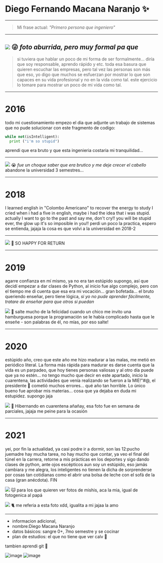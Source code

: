 # Diego Fernando Macana Naranjo ✨

---

> Mi frase actual: *"Primero persona que ingeniero"*

---
![](https://github.com/DiegoMacana/CDVS/blob/main/Imagenes/IMG_20200830_115725_804.jpg)
:stuck_out_tongue_winking_eye: *foto aburrida, pero muy formal pa que*
---
> si tuviera que hablar un poco de mi forma de ser formalmente... diría que soy responsable, aprendo rápido y etc.
> toda esa basura que quieren escuchar las empresas, pero tal vez las personas son más que eso, yo digo que muchos
> se esfuerzan por mostrar lo que son capaces en su vida profesional y no en la vida como tal. 
> este ejercicio lo tomare para mostrar un poco de mi vida como tal.

---
# 2016
 todo mi cuestionamiento empezo el dia que adjunte un trabajo de sistemas que no pude solucionar con este fragmento de codigo: 

```python
while not(isIntelligent):
  print ("i'm so stupid")
```

aprendi que era bruto y que esta ingenieria costaria mi tranquilidad... 

---

![](https://github.com/DiegoMacana/CDVS/blob/main/Imagenes/IMG-20201013-WA0018.jpeg)
:sob: *fue un choque saber que era brutico y me deje crecer el cabello*
abandone la universidad 3 semestres...

---

# 2018

I learned english in "Colombo Americano" to recover the energy to study
I cried when i had a five in english, maybe i had the idea that i was stupid.
actually I want to go to the past and say me, don't cry!! you will be stupid ever, the glow up it's so imposible in you!!
perdi un poco la practica, espero se entienda, jajaja la cosa es que volvi a la universidad en 2018-2 

---
![](https://github.com/DiegoMacana/CDVS/blob/main/Imagenes/IMG-20200806-WA0031.jpeg)
:sparkling_heart: SO HAPPY FOR RETURN

---

# 2019 

agarre confianza en mí mismo, ya no era tan estúpido supongo, así que decidí empezar a dar clases de Python, al inicio fue algo complejo,
pero con el tiempo me di cuenta que esa era mi vocación... gran bofetada... el bruto queriendo enseñar, pero tiene lógica, *si yo no pude aprender
fácilmente, tratare de enseñar para que otros si puedan* 

![](https://github.com/DiegoMacana/CDVS/blob/main/Imagenes/IMG_20200423_122857_694.jpg)
:rabbit2: salte mucho de la felicidad cuando un chico me invito una hamburguesa porque la programación se le había complicado hasta que le enseñe - son palabras de él, no mías, por eso salte!

---

# 2020

estúpido año, creo que este año me hizo madurar a las malas, me metió en periódico literal. La forma más rápida para madurar es darse cuenta que la vida es un parpadeo, que hoy tienes personas valiosas y al otro día puede que ya no estén...
no tengo mucho que decir en este apartado, inicio la cuarentena, las actividades que venía realizando se fueron a la MIE!"#@, el presidente :pig2: cometió muchos errores... qué año tan horrible. Lo único bueno fue aprobar mis materias... cosa que ya dejaba en duda mi estupidez. supongo jaja


![](https://github.com/DiegoMacana/CDVS/blob/main/Imagenes/IMG-20201105-WA0056.jpg)
:bear: Hibernando en cuarentena añañay, esa foto fue en semana de parciales, jajaja me peine para la ocasión 

---

# 2021 

yei, por fin la actualidad, ya casi podre ir a dormir, son las 12:pucho juemadre hay mucha tarea, no hay mucho que contar, ya veo el final del túnel en la carrera, retorne a mis prácticas en los deportes y sigo dando clases de python, ante ojos escépticos aun soy un estúpido, eso jamás cambiara y me alegra, los inteligentes no tienen la dicha de sorprenderse por cosas tan cotidianas como el abrir una bolsa de leche con el sofá de la casa (gran anécdota). FIN

![](https://github.com/DiegoMacana/CDVS/blob/main/Imagenes/IMG-20201129-WA0018.jpg)
:cat: para los que quieren ver fotos de mishis, aca la mia, igual de fotogenica al papá

![](https://github.com/DiegoMacana/CDVS/blob/main/Imagenes/IMG-20201129-WA0026.jpg)
🐈 me referia a esta foto xdd, igualita a mi jajaa la amo

---

- informacion adicional, 
- nombre:Diego Macana Naranjo
- datos básicos: sangre 0+, 7mo semestre y se cocinar
- plan de estudios: el que no tiene que ver calv 💙

tambien aprendi git 💙

![image](https://user-images.githubusercontent.com/59974540/130071412-98055fe2-61e7-41c1-8e25-01f1f71438c8.png)
![image](https://user-images.githubusercontent.com/59974540/130070863-d06dd5f3-b68c-4e65-b19f-8ddbe33a0bbf.png)

